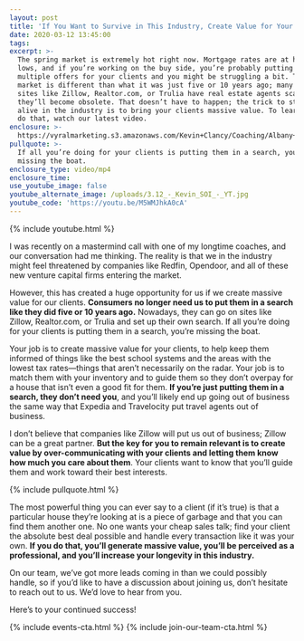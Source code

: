 ```yaml
---
layout: post
title: 'If You Want to Survive in This Industry, Create Value for Your Clients'
date: 2020-03-12 13:45:00
tags:
excerpt: >-
  The spring market is extremely hot right now. Mortgage rates are at historic
  lows, and if you’re working on the buy side, you’re probably putting in
  multiple offers for your clients and you might be struggling a bit. Today’s
  market is different than what it was just five or 10 years ago; many online
  sites like Zillow, Realtor.com, or Trulia have real estate agents scared
  they’ll become obsolete. That doesn’t have to happen; the trick to staying
  alive in the industry is to bring your clients massive value. To learn how to
  do that, watch our latest video.
enclosure: >-
  https://vyralmarketing.s3.amazonaws.com/Kevin+Clancy/Coaching/Albany+Real+Estate+Agent-+Coaching-+Creating+Value.mp4
pullquote: >-
  If all you’re doing for your clients is putting them in a search, you’re
  missing the boat.
enclosure_type: video/mp4
enclosure_time:
use_youtube_image: false
youtube_alternate_image: /uploads/3.12_-_Kevin_SOI_-_YT.jpg
youtube_code: 'https://youtu.be/M5WMJhkA0cA'
---
```


{% include youtube.html %}

I was recently on a mastermind call with one of my longtime coaches, and our conversation had me thinking. The reality is that we in the industry might feel threatened by companies like Redfin, Opendoor, and all of these new venture capital firms entering the market.

However, this has created a huge opportunity for us if we create massive value for our clients. **Consumers no longer need us to put them in a search like they did five or 10 years ago.** Nowadays, they can go on sites like Zillow, Realtor.com, or Trulia and set up their own search. If all you’re doing for your clients is putting them in a search, you’re missing the boat.

Your job is to create massive value for your clients, to help keep them informed of things like the best school systems and the areas with the lowest tax rates—things that aren’t necessarily on the radar. Your job is to match them with your inventory and to guide them so they don’t overpay for a house that isn’t even a good fit for them. **If you’re just putting them in a search, they don’t need you**, and you’ll likely end up going out of business the same way that Expedia and Travelocity put travel agents out of business.

I don’t believe that companies like Zillow will put us out of business; Zillow can be a great partner. **But the key for you to remain relevant is to create value by over-communicating with your clients and letting them know how much you care about them**. Your clients want to know that you’ll guide them and work toward their best interests.

{% include pullquote.html %}

The most powerful thing you can ever say to a client (if it’s true) is that a particular house they’re looking at is a piece of garbage and that you can find them another one. No one wants your cheap sales talk; find your client the absolute best deal possible and handle every transaction like it was your own. **If you do that, you’ll generate massive value, you’ll be perceived as a professional, and you’ll increase your longevity in this industry.**

On our team, we’ve got more leads coming in than we could possibly handle, so if you’d like to have a discussion about joining us, don’t hesitate to reach out to us. We’d love to hear from you.&nbsp;

Here’s to your continued success\!

{% include events-cta.html %} {% include join-our-team-cta.html %}